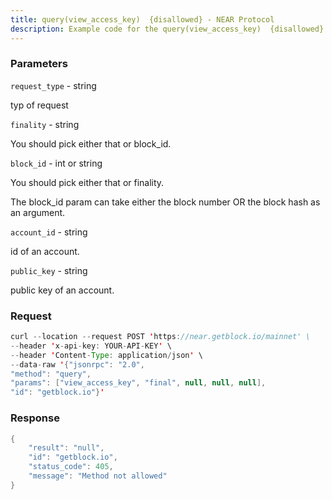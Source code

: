 ```yaml
---
title: query(view_access_key)  {disallowed} - NEAR Protocol
description: Example code for the query(view_access_key)  {disallowed} json-rpc method. Сomplete guide on how to use query(view_access_key)  {disallowed} json-rpc in GetBlock.io Web3 documentation.
---
```


### Parameters


`request_type` - string

typ of request

`finality` - string

You should pick either that or block_id.

`block_id` - int or string

You should pick either that or finality.

The block_id param can take either the block number OR the block hash as
an argument.

`account_id` - string

id of an account.

`public_key` - string

public key of an account.

### Request

``` java
curl --location --request POST 'https://near.getblock.io/mainnet' \ 
--header 'x-api-key: YOUR-API-KEY' \ 
--header 'Content-Type: application/json' \ 
--data-raw '{"jsonrpc": "2.0",
"method": "query",
"params": ["view_access_key", "final", null, null, null],
"id": "getblock.io"}'
```

###  Response

``` java
{
    "result": "null",
    "id": "getblock.io",
    "status_code": 405,
    "message": "Method not allowed"
}
```

